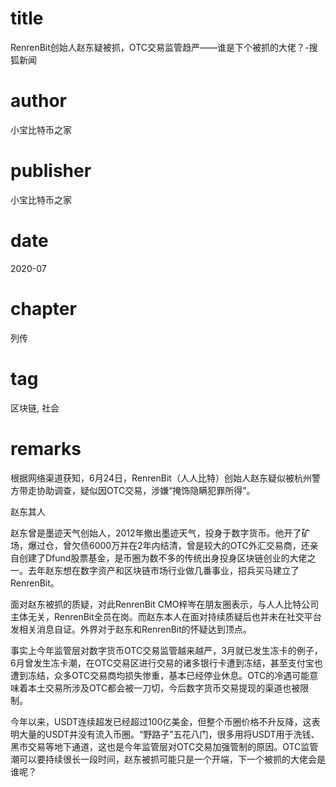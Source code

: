 # title
RenrenBit创始人赵东疑被抓，OTC交易监管趋严——谁是下个被抓的大佬？-搜狐新闻

# author
小宝比特币之家

# publisher
小宝比特币之家

# date
2020-07

# chapter
列传

# tag
区块链, 社会

# remarks
根据网络渠道获知，6月24日，RenrenBit（人人比特）创始人赵东疑似被杭州警方带走协助调查，疑似因OTC交易，涉嫌“掩饰隐瞒犯罪所得”。

赵东其人

赵东曾是墨迹天气创始人，2012年撤出墨迹天气，投身于数字货币。他开了矿场，爆过仓，曾欠债6000万并在2年内结清，曾是较大的OTC外汇交易商，还亲自创建了Dfund股票基金，是币圈为数不多的传统出身投身区块链创业的大佬之一。去年赵东想在数字资产和区块链市场行业做几番事业，招兵买马建立了RenrenBit。

面对赵东被抓的质疑，对此RenrenBit CMO梓岑在朋友圈表示，与人人比特公司主体无关，RenrenBit全员在岗。而赵东本人在面对持续质疑后也并未在社交平台发相关消息自证。外界对于赵东和RenrenBit的怀疑达到顶点。

事实上今年监管层对数字货币OTC交易监管越来越严，3月就已发生冻卡的例子，6月曾发生冻卡潮，在OTC交易区进行交易的诸多银行卡遭到冻结，甚至支付宝也遭到冻结，众多OTC交易商均损失惨重，基本已经停业休息。OTC的冷遇可能意味着本土交易所涉及OTC都会被一刀切，今后数字货币交易提现的渠道也被限制。

今年以来，USDT连续超发已经超过100亿美金，但整个币圈价格不升反降，这表明大量的USDT并没有流入币圈。“野路子”五花八门，很多用将USDT用于洗钱、黑市交易等地下通道，这也是今年监管层对OTC交易加强管制的原因。OTC监管潮可以要持续很长一段时间，赵东被抓可能只是一个开端，下一个被抓的大佬会是谁呢？